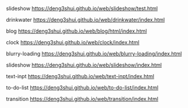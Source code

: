 slideshow
https://deng3shui.github.io/web/slideshow/test.html


drinkwater
https://deng3shui.github.io/web/drinkwater/index.html


blog
https://deng3shui.github.io/web/blog/html/index.html

clock
https://deng3shui.github.io/web/clock/index.html

blurry-loading
https://deng3shui.github.io/web/blurry-loading/index.html

slideshow
https://deng3shui.github.io/web/slideshow/index.html

text-inpt
https://deng3shui.github.io/web/text-inpt/index.html

to-do-list
https://deng3shui.github.io/web/to-do-list/index.html

transition
https://deng3shui.github.io/web/transition/index.html
